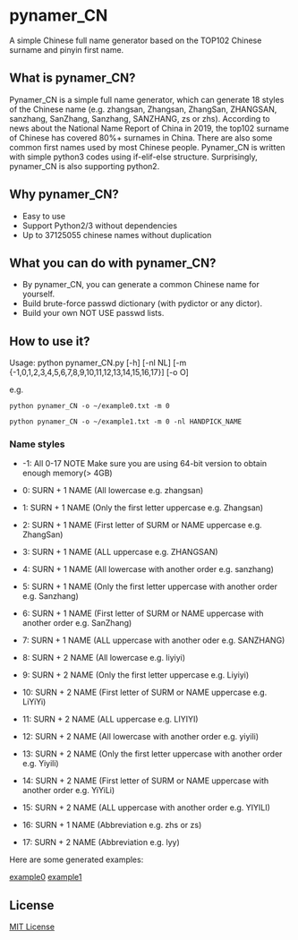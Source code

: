 # pynamer_CN
A simple Chinese full name generator based on the TOP102 Chinese surname and pinyin first name.
## What is pynamer_CN?
Pynamer_CN is a simple full name generator, which can generate 18 styles of the Chinese name (e.g. zhangsan, Zhangsan, ZhangSan, ZHANGSAN, sanzhang, SanZhang, Sanzhang, SANZHANG, zs or zhs). According to news about the National Name Report of China in 2019, the top102 surname of Chinese has covered 80%+ surnames in China. 
There are also some common first names used by most Chinese people. Pynamer_CN is written with simple python3 codes using if-elif-else structure. Surprisingly, pynamer_CN is also supporting python2.
## Why pynamer_CN?
- Easy to use
- Support Python2/3 without dependencies
- Up to 37125055 chinese names without duplication
## What you can do with pynamer_CN?
- By pynamer_CN, you can generate a common Chinese name for yourself.
- Build brute-force passwd dictionary (with pydictor or any dictor).
- Build your own NOT USE passwd lists.
## How to use it?
Usage: python pynamer_CN.py [-h] [-nl NL]
                     [-m {-1,0,1,2,3,4,5,6,7,8,9,10,11,12,13,14,15,16,17}] [-o O]

e.g.

    python pynamer_CN -o ~/example0.txt -m 0

    python pynamer_CN -o ~/example1.txt -m 0 -nl HANDPICK_NAME

### Name styles
- -1: All 0-17  NOTE Make sure you are using 64-bit version to obtain enough memory(> 4GB)
- 0: SURN + 1 NAME (All lowercase e.g. zhangsan)
- 1: SURN + 1 NAME (Only the first letter uppercase e.g. Zhangsan)
- 2: SURN + 1 NAME (First letter of SURM or NAME uppercase e.g. ZhangSan)
- 3: SURN + 1 NAME (ALL uppercase e.g. ZHANGSAN)

- 4: SURN + 1 NAME (All lowercase with another order e.g. sanzhang)
- 5: SURN + 1 NAME (Only the first letter uppercase with another order e.g. Sanzhang)
- 6: SURN + 1 NAME (First letter of SURM or NAME uppercase with another order e.g. SanZhang)
- 7: SURN + 1 NAME (ALL uppercase with another oder e.g. SANZHANG)


- 8: SURN + 2 NAME (All lowercase e.g. liyiyi)
- 9: SURN + 2 NAME (Only the first letter uppercase e.g. Liyiyi)
- 10: SURN + 2 NAME (First letter of SURM or NAME uppercase e.g. LiYiYi)
- 11: SURN + 2 NAME (ALL uppercase e.g. LIYIYI)

- 12: SURN + 2 NAME (All lowercase with another order e.g. yiyili)
- 13: SURN + 2 NAME (Only the first letter uppercase with another order e.g. Yiyili)
- 14: SURN + 2 NAME (First letter of SURM or NAME uppercase with another order e.g. YiYiLi)
- 15: SURN + 2 NAME (ALL uppercase with another order e.g. YIYILI)

- 16: SURN + 1 NAME (Abbreviation e.g. zhs or zs)
- 17: SURN + 2 NAME (Abbreviation e.g. lyy)

Here are some generated examples:

[example0](https://github.com/crazydogen/pynamer_CN/blob/master/example0.txt)
[example1](https://github.com/crazydogen/pynamer_CN/blob/master/example1.txt)

## License
[MIT License](https://github.com/crazydogen/pynamer_CN/blob/master/LICENSE)
